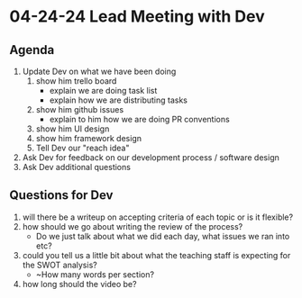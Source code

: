 # 04-24-24 Lead Meeting with Dev

## Agenda
1. Update Dev on what we have been doing
   1. show him trello board
      - explain we are doing task list  
      - explain how we are distributing tasks
   2. show him github issues
      - explain to him how we are doing PR conventions
   3. show him UI design
   4. show him framework design
   5. Tell Dev our "reach idea"
2. Ask Dev for feedback on our development process / software design
3. Ask Dev additional questions

## Questions for Dev
1. will there be a writeup on accepting criteria of each topic or is it flexible?
2. how should we go about writing the review of the process? 
   - Do we just talk about what we did each day, what issues we ran into etc?
3. could you tell us a little bit about what the teaching staff is expecting for the SWOT analysis?
   -  ~How many words per section?
4. how long should the video be?
